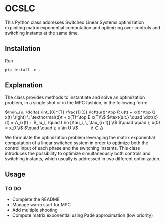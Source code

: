 # OCSLC
This Python class addresses Switched Linear Systems optimization exploiting matrix exponential computation and optimizing over controls and switching instants at the same time.

## Installation

Run
```shell
pip install -e .
```

## Explanation
The class provides methods to instantiate and solve an optimization problem, in a single shot or in the MPC fashion, in the following form:

$\min_{u, \delta} \int_{0}^{T} \frac{1}{2} \left(u(t)^\top R u(t) + x(t)^\top Q x(t) \right) \; \textnormal{d}t + x(T)^\top E x(T)\\$
$\text{s.t.} \quad   \dot{x}(t) = A_ix(t) + B_iu_i, \quad t \in [\tau_i, \, \tau_{i+1}] \\$
$\quad \quad \; x(0) = x_0 \\$
$\quad \quad \; u \in U \\$
$\quad \quad \; \delta \in \Delta$

We formulate the optimization problem leveraging the matrix exponential computation of a linear switched system in order to optimize both the control input of each phase and the switching instants.
This class introduces the possibility to optimize simultaneously both controls and switching instants, which usually is addressed in two different optimization.

## Usage


### TO DO
- Complete the README
- Manage warm start for MPC
- Add multiple shooting
- Compute matrix exponential using Padè approximation (low priority)